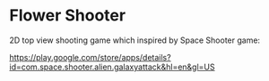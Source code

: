 # Flower Shooter
2D top view shooting game which inspired by Space Shooter game: 

https://play.google.com/store/apps/details?id=com.space.shooter.alien.galaxyattack&hl=en&gl=US
